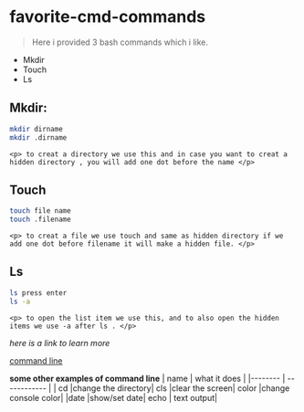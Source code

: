 # favorite-cmd-commands

> Here i provided 3 bash commands which i like.
* Mkdir
* Touch
*  Ls

## Mkdir:
```bash
mkdir dirname
mkdir .dirname
```
`<p> to creat a directory we use this and in case you want to creat a hidden directory , you will add one dot before the name </p>`

## Touch
```bash
touch file name
touch .filename
```
`<p> to creat a file we use touch and same as hidden directory if we add one dot before filename it will make a hidden file. </p>`

## Ls
```bash
ls press enter
ls -a
```
`<p> to open the list item we use this, and to also open the hidden items we use -a after ls . </p>`

*here is a link to learn more*

[command line](https://www.youtube.com/watch?v=MBBWVgE0ewk)

**some other examples of command line**
|  name   | what it does |
|-------- | ------------ |
| cd      |change the directory|
 cls      |clear the screen|
 color    |change console color|
 |date    |show/set date|
 echo     | text output|
 
